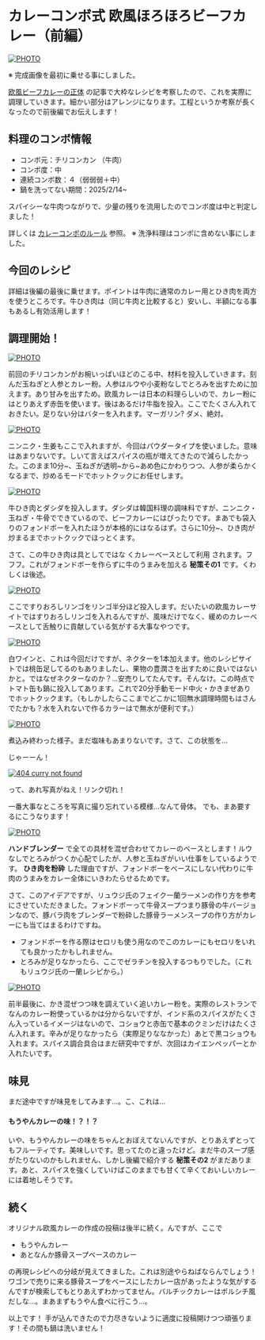 # カレーコンボ式 欧風ほろほろビーフカレー（前編）

[![PHOTO](/images/202502/IMG_7955_1.jpg)](/images_original/202502/IMG_7955.jpg)

※ 完成画像を最初に乗せる事にしました。


[欧風ビーフカレーの正体](https://curryoki.hatenablog.jp/entry/2025/02/21/025148)  の記事で大枠なレシピを考察したので、これを実際に調理していきます。細かい部分はアレンジになります。工程というか考察が長くなったので前後編でお伝えします！

## 料理のコンボ情報

* コンボ元：チリコンカン （牛肉）
* コンボ度：中
* 連続コンボ数：４（弱弱弱＋中）
* 鍋を洗ってない期間：2025/2/14~

スパイシーな牛肉つながりで、少量の残りを流用したのでコンボ度は中と判定しました！

詳しくは [カレーコンボのルール](https://curryoki.hatenablog.jp/entry/2025/02/20/131719) 参照。 ※ 洗浄料理はコンボに含めない事にしました。

## 今回のレシピ

詳細は後編の最後に乗せます。ポイントは牛肉に通常のカレー用とひき肉を両方を使うところです。牛ひき肉は（同じ牛肉と比較すると）安いし、半額になる事もあるし有効活用します！

## 調理開始！

[![PHOTO](/images/202502/IMG_7932_1.jpg)](/images_original/202502/IMG_7932.jpg)

前回のチリコンカンがお椀いっぱいほどのこる中、材料を投入していきます。刻んだ玉ねぎと人参とカレー粉。人参はルウや小麦粉なしでとろみを出すために加えます。あり甘みを出すため。欧風カレーは日本の料理らしいので、カレー粉にはとりあえず赤缶を使います。後はあるだけ牛脂を投入。ここでたくさん入れておきたい。足りない分はバターを入れます。マーガリン? ダメ、絶対。

[![PHOTO](/images/202502/IMG_7933_1.jpg)](/images_original/202502/IMG_7933.jpg)

ニンニク・生姜もここで入れますが、今回はパウダータイプを使いました。意味はあまりないです。しいて言えばスパイスの瓶が増えてきたので減らしたかった。このまま10分~、玉ねぎが透明~から~あめ色にかわりつつ、人参が柔らかくなるまで、炒めるモードでホットクックにお任せします。

[![PHOTO](/images/202502/IMG_7934_1.jpg)](/images_original/202502/IMG_7934.jpg)

牛ひき肉とダシダを投入します。ダシダは韓国料理の調味料ですが、ニンニク・玉ねぎ・牛骨でできているので、ビーフカレーにはぴったりです。まあでも袋入りのフォンドボーを入れたほうが本格的にはなるはず。さらに10分~、ひき肉が炒まるまでホットクックでほっとくます。

さて、この牛ひき肉は具としてではな くカレーベースとして利用 されます。フフフ。これがフォンドボーを作らずに牛のうまみを加える **秘策その1** です。くわしくは後述。


[![PHOTO](/images/202502/IMG_7936_1.jpg)](/images_original/202502/IMG_7936.jpg)

ここですりおろしリンゴをリンゴ半分ほど投入します。だいたいの欧風カレーサイトではすりおろしリンゴを入れるんですが、風味だけでなく、緩めのカレーベースとして舌触りに貢献している気がする大事なやつです。

[![PHOTO](/images/202502/IMG_7937_1.jpg)](/images_original/202502/IMG_7937.jpg)

白ワインと、これは今回だけですが、ネクターを1本加えます。他のレシピサイトでは桃缶足してるのもありましたし、果物の豊潤さを出すために良いではないかと。ではなぜネクターなのか？...安売りしてたんです。そんなけ。この時点でトマト缶も鍋に投入してあります。これで20分手動モード中火・かきまぜありでホットクックます。（もしかしたらここまでどこかに1回無水調理時間もはさんでたかも？水を入れないで作るカラーはで無水が便利です。）

[![PHOTO](/images/202502/IMG_7938_1.jpg)](/images_original/202502/IMG_7938.jpg)

煮込み終わった様子。まだ塩味もあまりないです。さて、この状態を…

じゃーーん！

[![404 curry not found](/images/misc/404_curry_not_found_1.jpg)](/images_original/misc/404_curry_not_found.jpg)

って、あれ写真がねえ！リンク切れ！

一番大事なところを写真に撮り忘れている模様...なんて骨体。
でも、まあ要するにこうなります！ 

[![PHOTO](/images/202502/IMG_7941_1.jpg)](/images_original/202502/IMG_7941.jpg)

**ハンドブレンダー** で全ての具材を混ぜ合わせてカレーのベースとします！ルウなしでとろみがつくか心配でしたが、人参と玉ねぎがいい仕事をしているようです。 **ひき肉を粉砕** した理由ですが、フォンドボーをベースにしない代わりに牛肉のうまみをカレー全体にいきわたらせるためです。

さて、このアイデアですが、リュウジ氏のフェイク一蘭ラーメンの作り方を参考にさせていただきました。フォンドボーって牛骨スープつまり豚骨の牛バージョンなので、豚バラ肉をブレンダーで粉砕した豚骨ラーメンスープの作り方がカレーにも当てはまるわけですね。

* フォンドボーを作る際はセロリも使う用なのでこのカレーにもセロリをいれても良かったかもしれません。
* とろみが足りなかったら、ここでゼラチンを投入するつもりでした。（これもリュウジ氏の一蘭レシピから。）

[![PHOTO](/images/202502/IMG_7940_1.jpg)](/images_original/202502/IMG_7940.jpg)

前半最後に、かき混ぜつつ味を調えていく追いカレー粉を。実際のレストランでなんのカレー粉使っているかは分からないですが、インド系のスパイスがたくさん入っているイメージはないので、コショウと赤缶で基本のクミンだけはたくさん入れます。辛みが足りなかったら（実際足りななかった）あとで黒コショウも入れます。スパイス調合具合はまだ研究中ですが、次回はカイエンペッパーとか入れたいです。

## 味見

まだ途中ですが味見をしてみます…。こ、これは…

#### もうやんカレーの味！？！？

いや、もうやんカレーの味をちゃんとおぼえてないんですが、とりあえずとってもフルーティです。美味しいです。思ってたのと違ったけど。まだ牛のスープ感がたりないのかもしれません、しかし後編で紹介する **秘策その2** がまだあります。あと、スパイスを強くしていけばこのままでも甘くて辛くておいしいカレーには着地しそうです。

## 続く

オリジナル欧風カレーの作成の投稿は後半に続く。んですが、ここで

* もうやんカレー
* あとなんか豚骨スープベースのカレー

の再現レシピへの分岐が見えてきました。これは別途やらねばならんでしょう！ワゴンで売りに来る豚骨スープをベースにしたカレー店があったような気がするんですが検索してもとりあえずわかってません。バルチックカレーはボルシチ風だしな...。まあまずもうやん食べに行こう…。


以上です！
手が込んできたので力尽きないように適度に投稿開けつつ頑張ります！その間も鍋は洗いません！


